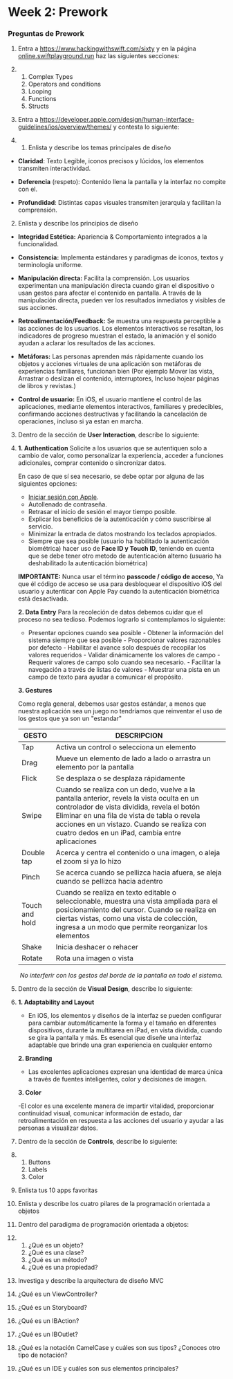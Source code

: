 # Week 2: Prework

### Preguntas de Prework

1. Entra a https://www.hackingwithswift.com/sixty y en la página [online.swiftplayground.run](http://online.swiftplayground.run) haz las siguientes secciones:

2. 1. Complex Types
   2. Operators and conditions
   3. Looping
   4. Functions
   5. Structs

3. Entra a https://developer.apple.com/design/human-interface-guidelines/ios/overview/themes/ y contesta lo siguiente:

4. 1. Enlista y describe los temas principales de diseño

- **Claridad**: Texto Legible, iconos precisos y lúcidos, los elementos transmiten interactividad.

- **Deferencia** (respeto): Contenido llena la pantalla y la interfaz no compite con el.

- **Profundidad**: Distintas capas visuales transmiten jerarquía y facilitan la comprensión.

2.  Enlista y describe los principios de diseño

- **Integridad Estética:** Apariencia & Comportamiento integrados a la funcionalidad.

- **Consistencia:** Implementa estándares y paradigmas de iconos, textos y terminología uniforme.

- **Manipulación directa:** Facilita la comprensión. Los usuarios experimentan una manipulación directa cuando giran el dispositivo o usan gestos para afectar el contenido en pantalla. A través de la manipulación directa, pueden ver los resultados inmediatos y visibles de sus acciones.

- **Retroalimentación/Feedback:** Se muestra una respuesta perceptible a las acciones de los usuarios. Los elementos interactivos se resaltan, los indicadores de progreso muestran el estado, la animación y el sonido ayudan a aclarar los resultados de las acciones.

- **Metáforas:** Las personas aprenden más rápidamente cuando los objetos y acciones virtuales de una aplicación son metáforas de experiencias familiares, funcionan bien (Por ejemplo Mover las vista, Arrastrar o deslizan el contenido, interruptores, Incluso hojear páginas de libros y revistas.)

- **Control de usuario:** En iOS, el usuario mantiene el control de las aplicaciones, mediante elementos interactivos, familiares y predecibles, confirmando acciones destructivas y facilitando la cancelación de operaciones, incluso si ya estan en marcha.

3.  Dentro de la sección de **User Interaction**, describe lo siguiente:

4.  **1. Authentication**
    Solicite a los usuarios que se autentiquen solo a cambio de valor, como personalizar la experiencia, acceder a funciones adicionales, comprar contenido o sincronizar datos.

    En caso de que sí sea necesario, se debe optar por alguna de las siguientes opciones:

    - [Iniciar sesión con Apple](https://developer.apple.com/design/human-interface-guidelines/sign-in-with-apple/overview/).
    - Autollenado de contraseña.
    - Retrasar el inicio de sesión el mayor tiempo posible.
    - Explicar los beneficios de la autenticación y cómo suscribirse al servicio.
    - Minimizar la entrada de datos mostrando los teclados apropiados.
    - Siempre que sea posible (usuario ha habilitado la autenticación biométrica) hacer uso de **Face ID y Touch ID**, teniendo en cuenta que se debe tener otro metodo de autenticación alterno (usuario ha deshabilitado la autenticación biométrica)

    **IMPORTANTE:** Nunca usar el término **passcode / código de acceso**, Ya que él código de acceso se usa para desbloquear el dispositivo iOS del usuario y autenticar con Apple Pay cuando la autenticación biométrica está desactivada.

    **2. Data Entry**
    Para la recoleción de datos debemos cuidar que el proceso no sea tedioso.
    Podemos lograrlo si contemplamos lo siguiente:

    - Presentar opciones cuando sea posible - Obtener la información del sistema siempre que sea posible - Proporcionar valores razonables por defecto - Habilitar el avance solo después de recopilar los valores requeridos - Validar dinámicamente los valores de campo - Requerir valores de campo solo cuando sea necesario. - Facilitar la navegación a través de listas de valores - Muestrar una pista en un campo de texto para ayudar a comunicar el propósito.

    **3. Gestures**

    Como regla general, debemos usar gestos estándar, a menos que nuestra aplicación sea un juego no tendríamos que reinventar el uso de los gestos que ya son un "estandar"

    | GESTO          | DESCRIPCION                                                                                                                                                                                                                                                                                |
    | -------------- | ------------------------------------------------------------------------------------------------------------------------------------------------------------------------------------------------------------------------------------------------------------------------------------------ |
    | Tap            | Activa un control o selecciona un elemento                                                                                                                                                                                                                                                 |
    | Drag           | Mueve un elemento de lado a lado o arrastra un elemento por la pantalla                                                                                                                                                                                                                    |
    | Flick          | Se desplaza o se desplaza rápidamente                                                                                                                                                                                                                                                      |
    | Swipe          | Cuando se realiza con un dedo, vuelve a la pantalla anterior, revela la vista oculta en un controlador de vista dividida, revela el botón Eliminar en una fila de vista de tabla o revela acciones en un vistazo. Cuando se realiza con cuatro dedos en un iPad, cambia entre aplicaciones |
    | Double tap     | Acerca y centra el contenido o una imagen, o aleja el zoom si ya lo hizo                                                                                                                                                                                                                   |
    | Pinch          | Se acerca cuando se pellizca hacia afuera, se aleja cuando se pellizca hacia adentro                                                                                                                                                                                                       |
    | Touch and hold | Cuando se realiza en texto editable o seleccionable, muestra una vista ampliada para el posicionamiento del cursor. Cuando se realiza en ciertas vistas, como una vista de colección, ingresa a un modo que permite reorganizar los elementos                                              |
    | Shake          | Inicia deshacer o rehacer                                                                                                                                                                                                                                                                  |
    | Rotate         | Rota una imagen o vista                                                                                                                                                                                                                                                                    |

    ​
    _No interferir con los gestos del borde de la pantalla en todo el sistema._
    ​

5.  Dentro de la sección de **Visual Design**, describe lo siguiente:

6.  **1. Adaptability and Layout**

    - En iOS, los elementos y diseños de la interfaz se pueden configurar para cambiar automáticamente la forma y el tamaño en diferentes dispositivos, durante la multitarea en iPad, en vista dividida, cuando se gira la pantalla y más. Es esencial que diseñe una interfaz adaptable que brinde una gran experiencia en cualquier entorno

    **2. Branding**

    - Las excelentes aplicaciones expresan una identidad de marca única a través de fuentes inteligentes, color y decisiones de imagen.

    **3. Color**

    -El color es una excelente manera de impartir vitalidad, proporcionar continuidad visual, comunicar información de estado, dar retroalimentación en respuesta a las acciones del usuario y ayudar a las personas a visualizar datos.

7.  Dentro de la sección de **Controls**, describe lo siguiente:

8.  1. Buttons
    2. Labels
    3. Color

9.  Enlista tus 10 apps favoritas

10. Enlista y describe los cuatro pilares de la programación orientada a objetos

11. Dentro del paradigma de programación orientada a objetos:

12. 1.  ¿Qué es un objeto?
    2.  ¿Qué es una clase?
    3.  ¿Qué es un método?
    4.  ¿Qué es una propiedad?

13. Investiga y describe la arquitectura de diseño MVC

14. ¿Qué es un ViewController?

15. ¿Qué es un Storyboard?

16. ¿Qué es un IBAction?

17. ¿Qué es un IBOutlet?

18. ¿Qué es la notación CamelCase y cuáles son sus tipos? ¿Conoces otro tipo de notación?

19. ¿Qué es un IDE y cuáles son sus elementos principales?
